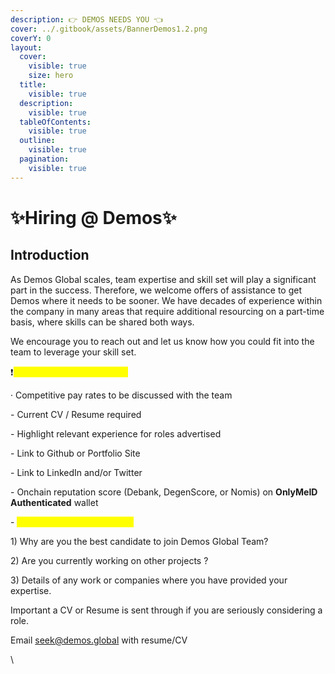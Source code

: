 ```yaml
---
description: 👉 DEMOS NEEDS YOU 👈
cover: ../.gitbook/assets/BannerDemos1.2.png
coverY: 0
layout:
  cover:
    visible: true
    size: hero
  title:
    visible: true
  description:
    visible: true
  tableOfContents:
    visible: true
  outline:
    visible: true
  pagination:
    visible: true
---
```


# ✨Hiring @ Demos✨

## Introduction

As Demos Global scales, team expertise and skill set will play a significant part in the success. Therefore, we welcome offers of assistance to get Demos where it needs to be sooner. We have decades of experience within the company in many areas that require additional resourcing on a part-time basis, where skills can be shared both ways.

We encourage you to reach out and let us know how you could fit into the team to leverage your skill set.

❗️<mark style="color:yellow;">IMPORTANT INFORMATION</mark>

·         Competitive pay rates to be discussed with the team

\-          Current CV / Resume required

\-          Highlight relevant experience for roles advertised

\-          Link to Github or Portfolio Site

\-          Link to LinkedIn and/or Twitter

\-          Onchain reputation score (Debank, DegenScore, or Nomis) on **OnlyMeID Authenticated** wallet



\-         <mark style="color:yellow;">Answers to these questions:</mark>

1\) Why are you the best candidate to join Demos Global Team?

&#x20;2\) Are you currently working on other projects ?

3\) Details of any work or companies where you have provided your expertise.



Important a CV or Resume is sent through if you are seriously considering a role.

Email [seek@demos.global](mailto:seek@demos.global) with resume/CV

\
